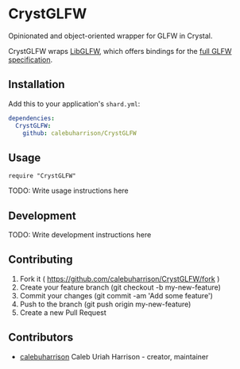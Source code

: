 # CrystGLFW

Opinionated and object-oriented wrapper for GLFW in Crystal.

CrystGLFW wraps [LibGLFW](https://github.com/calebuharrison/LibGLFW), which offers bindings for the [full GLFW specification](http://www.glfw.org/docs/latest/glfw3_8h.html).

## Installation

Add this to your application's `shard.yml`:

```yaml
dependencies:
  CrystGLFW:
    github: calebuharrison/CrystGLFW
```

## Usage

```crystal
require "CrystGLFW"
```

TODO: Write usage instructions here

## Development

TODO: Write development instructions here

## Contributing

1. Fork it ( https://github.com/calebuharrison/CrystGLFW/fork )
2. Create your feature branch (git checkout -b my-new-feature)
3. Commit your changes (git commit -am 'Add some feature')
4. Push to the branch (git push origin my-new-feature)
5. Create a new Pull Request

## Contributors

- [calebuharrison](https://github.com/calebuharrison) Caleb Uriah Harrison - creator, maintainer
